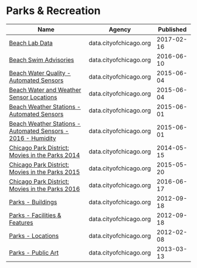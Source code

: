 # Parks & Recreation

Name | Agency | Published
---- | ---- | ---------
[Beach Lab Data](../socrata/2ivx-z93u.md) | data.cityofchicago.org | 2017-02-16
[Beach Swim Advisories](../socrata/t62e-8nvc.md) | data.cityofchicago.org | 2016-06-10
[Beach Water Quality - Automated Sensors](../socrata/qmqz-2xku.md) | data.cityofchicago.org | 2015-06-04
[Beach Water and Weather Sensor Locations](../socrata/g3ip-u8rb.md) | data.cityofchicago.org | 2015-06-04
[Beach Weather Stations - Automated Sensors](../socrata/k7hf-8y75.md) | data.cityofchicago.org | 2015-06-01
[Beach Weather Stations - Automated Sensors - 2016 - Humidity](../socrata/7edu-s3u7.md) | data.cityofchicago.org | 2015-06-01
[Chicago Park District: Movies in the Parks 2014](../socrata/cyqk-tzjs.md) | data.cityofchicago.org | 2014-05-15
[Chicago Park District: Movies in the Parks 2015](../socrata/v2a6-nxhe.md) | data.cityofchicago.org | 2015-05-20
[Chicago Park District: Movies in the Parks 2016](../socrata/6t9t-2gbi.md) | data.cityofchicago.org | 2016-06-17
[Parks - Buildings](../socrata/2u2y-n6dm.md) | data.cityofchicago.org | 2012-09-18
[Parks - Facilities & Features](../socrata/y7qa-tvqx.md) | data.cityofchicago.org | 2012-09-18
[Parks - Locations](../socrata/wwy2-k7b3.md) | data.cityofchicago.org | 2012-02-08
[Parks - Public Art](../socrata/sj6t-9cju.md) | data.cityofchicago.org | 2013-03-13

